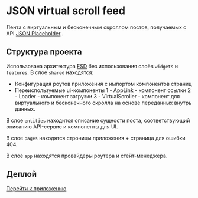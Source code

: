 # JSON virtual scroll feed

Лента c виртуальным и бесконечным скроллом постов, получаемых с API [JSON Placeholder](https:/https://jsonplaceholder.typicode.com/) .

## Структура проекта

Использована архитектура [FSD](https://feature-sliced.design/docs/get-started/overview) без использования слоёв `widgets` и `features`.
В слое `shared` находятся:

- Конфигурация роутов приложения с импортом компонентов страниц
- Переиспользуемые ui-компоненты
  1 - AppLink - компонент ссылки
  2 - Loader - компонент загрузки
  3 - VirtualScroller - компонент для виртуального и бесконечного скролла на основе переданных внутрь данных.

В слое `entities` находится описание сущности поста, соответствующий описанию API-сервис и компоненты для UI.

В слое `pages` находятся строницы приложения + страница для ошибки 404.

В слое `app` находятся провайдеры роутера и стейт-менеджера.

## Деплой

[Перейти к приложению](https://shortytapki.github.io/virtual-scroll-feed/)
